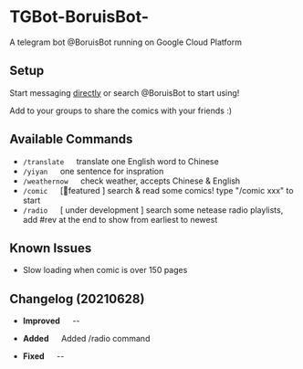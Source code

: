 # TGBot-BoruisBot-

A telegram bot @BoruisBot running on Google Cloud Platform

## Setup

Start messaging [directly](https://t.me/boruisbot) or search @BoruisBot to start using!

Add to your groups to share the comics with your friends :)

## Available Commands

* ```/translate``` &emsp; translate one English word to Chinese
* ```/yiyan``` &emsp; one sentence for inspration
* ```/weathernow``` &emsp; check weather, accepts Chinese & English
* ```/comic``` &emsp; [🌟featured ] search & read some comics! type "/comic xxx" to start
* ```/radio``` &emsp; [ under development ] search some netease radio playlists, add #rev at the end to show from earliest to newest

## Known Issues

* Slow loading when comic is over 150 pages

## Changelog (20210628)

* **Improved** &emsp; --

* **Added** &emsp; Added /radio command

* **Fixed** &emsp; --
